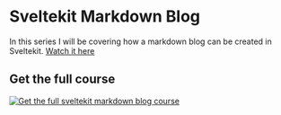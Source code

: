# Sveltekit Markdown Blog

In this series I will be covering how a markdown blog can be created in Sveltekit.
[Watch it here](https://www.youtube.com/playlist?list=PLm_Qt4aKpfKgonq1zwaCS6kOD-nbOKx7V)

## Get the full course
[![Get the full sveltekit markdown blog course](https://webjeda.com/sveltekit-markdown.png)](https://webjeda.com/courses/sveltekit-markdown-blog)
